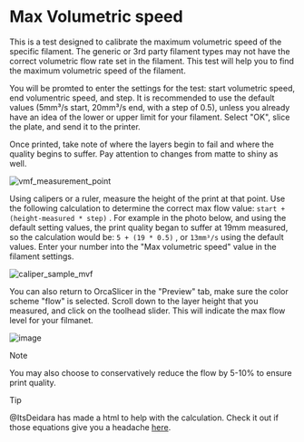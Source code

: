 # Max Volumetric speed

This is a test designed to calibrate the maximum volumetric speed of the specific filament. The generic or 3rd party filament types may not have the correct volumetric flow rate set in the filament. This test will help you to find the maximum volumetric speed of the filament.

You will be promted to enter the settings for the test: start volumetric speed, end volumentric speed, and step. It is recommended to use the default values (5mm³/s start, 20mm³/s end, with a step of 0.5), unless you already have an idea of the lower or upper limit for your filament. Select "OK", slice the plate, and send it to the printer.

Once printed, take note of where the layers begin to fail and where the quality begins to suffer. Pay attention to changes from matte to shiny as well.

![vmf_measurement_point](https://github.com/SoftFever/OrcaSlicer/blob/main/doc/images//vmf_measurement_point.jpg?raw=true)

Using calipers or a ruler, measure the height of the print at that point. Use the following calculation to determine the correct max flow value: `start + (height-measured * step)` . For example in the photo below, and using the default setting values, the print quality began to suffer at 19mm measured, so the calculation would be: `5 + (19 * 0.5)` , or `13mm³/s` using the default values. Enter your number into the "Max volumetric speed" value in the filament settings.

![caliper_sample_mvf](https://github.com/SoftFever/OrcaSlicer/blob/main/doc/images//caliper_sample_mvf.jpg?raw=true)

You can also return to OrcaSlicer in the "Preview" tab, make sure the color scheme "flow" is selected. Scroll down to the layer height that you measured, and click on the toolhead slider. This will indicate the max flow level for your filmanet.

![image](https://github.com/SoftFever/OrcaSlicer/blob/main/doc/images/max_volumetric_flow.jpg?raw=true)

> [!NOTE]
> You may also choose to conservatively reduce the flow by 5-10% to ensure print quality.

> [!TIP]
> @ItsDeidara has made a html to help with the calculation. Check it out if those equations give you a headache [here](https://github.com/ItsDeidara/Orca-Slicer-Assistant).
